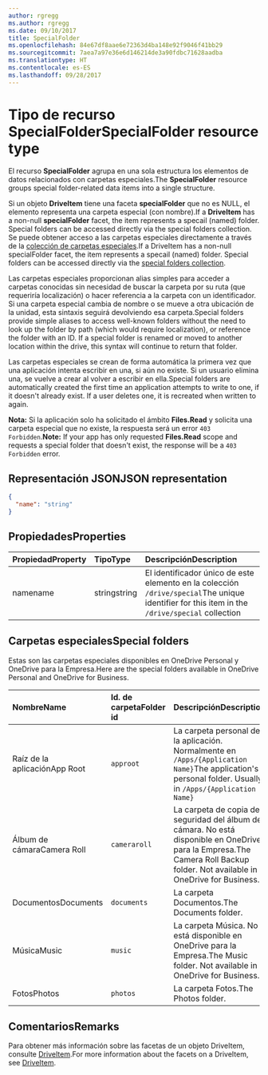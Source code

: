 ```yaml
---
author: rgregg
ms.author: rgregg
ms.date: 09/10/2017
title: SpecialFolder
ms.openlocfilehash: 84e67df8aae6e72363d4ba148e92f9046f41bb29
ms.sourcegitcommit: 7aea7a97e36e6d146214de3a90fdbc71628aadba
ms.translationtype: HT
ms.contentlocale: es-ES
ms.lasthandoff: 09/28/2017
---
```

# <a name="specialfolder-resource-type"></a><span data-ttu-id="51d49-102">Tipo de recurso SpecialFolder</span><span class="sxs-lookup"><span data-stu-id="51d49-102">SpecialFolder resource type</span></span>

<span data-ttu-id="51d49-103">El recurso **SpecialFolder** agrupa en una sola estructura los elementos de datos relacionados con carpetas especiales.</span><span class="sxs-lookup"><span data-stu-id="51d49-103">The **SpecialFolder** resource groups special folder-related data items into a single structure.</span></span>

<span data-ttu-id="51d49-104">Si un objeto **DriveItem** tiene una faceta **specialFolder** que no es NULL, el elemento representa una carpeta especial (con nombre).</span><span class="sxs-lookup"><span data-stu-id="51d49-104">If a **DriveItem** has a non-null **specialFolder** facet, the item represents a specail (named) folder. Special folders can be accessed directly via the special folders collection.</span></span>
<span data-ttu-id="51d49-105">Se puede obtener acceso a las carpetas especiales directamente a través de la [colección de carpetas especiales](../api/drive_get_specialfolder.md).</span><span class="sxs-lookup"><span data-stu-id="51d49-105">If a DriveItem has a non-null specialFolder facet, the item represents a specail (named) folder. Special folders can be accessed directly via the [special folders collection](../api/drive_get_specialfolder.md).</span></span>

<span data-ttu-id="51d49-p102">Las carpetas especiales proporcionan alias simples para acceder a carpetas conocidas sin necesidad de buscar la carpeta por su ruta (que requeriría localización) o hacer referencia a la carpeta con un identificador. Si una carpeta especial cambia de nombre o se mueve a otra ubicación de la unidad, esta sintaxis seguirá devolviendo esa carpeta.</span><span class="sxs-lookup"><span data-stu-id="51d49-p102">Special folders provide simple aliases to access well-known folders without the need to look up the folder by path (which would require localization), or reference the folder with an ID. If a special folder is renamed or moved to another location within the drive, this syntax will continue to return that folder.</span></span>

<span data-ttu-id="51d49-p103">Las carpetas especiales se crean de forma automática la primera vez que una aplicación intenta escribir en una, si aún no existe. Si un usuario elimina una, se vuelve a crear al volver a escribir en ella.</span><span class="sxs-lookup"><span data-stu-id="51d49-p103">Special folders are automatically created the first time an application attempts to write to one, if it doesn't already exist. If a user deletes one, it is recreated when written to again.</span></span>

<span data-ttu-id="51d49-110">**Nota:** Si la aplicación solo ha solicitado el ámbito **Files.Read** y solicita una carpeta especial que no existe, la respuesta será un error `403 Forbidden`.</span><span class="sxs-lookup"><span data-stu-id="51d49-110">**Note:** If your app has only requested **Files.Read** scope and requests a special folder that doesn't exist, the response will be a `403 Forbidden` error.</span></span>

## <a name="json-representation"></a><span data-ttu-id="51d49-111">Representación JSON</span><span class="sxs-lookup"><span data-stu-id="51d49-111">JSON representation</span></span>

<!-- {
  "blockType": "resource",
  "optionalProperties": [

  ],
  "@odata.type": "microsoft.graph.specialFolder"
}-->
```json
{
  "name": "string"
}
```

## <a name="properties"></a><span data-ttu-id="51d49-112">Propiedades</span><span class="sxs-lookup"><span data-stu-id="51d49-112">Properties</span></span>

| <span data-ttu-id="51d49-113">Propiedad</span><span class="sxs-lookup"><span data-stu-id="51d49-113">Property</span></span>  | <span data-ttu-id="51d49-114">Tipo</span><span class="sxs-lookup"><span data-stu-id="51d49-114">Type</span></span>   | <span data-ttu-id="51d49-115">Descripción</span><span class="sxs-lookup"><span data-stu-id="51d49-115">Description</span></span>                                                            |
|:----------|:-------|:-----------------------------------------------------------------------|
| <span data-ttu-id="51d49-116">name</span><span class="sxs-lookup"><span data-stu-id="51d49-116">name</span></span>      | <span data-ttu-id="51d49-117">string</span><span class="sxs-lookup"><span data-stu-id="51d49-117">string</span></span> | <span data-ttu-id="51d49-118">El identificador único de este elemento en la colección `/drive/special`</span><span class="sxs-lookup"><span data-stu-id="51d49-118">The unique identifier for this item in the `/drive/special` collection</span></span> |

## <a name="special-folders"></a><span data-ttu-id="51d49-119">Carpetas especiales</span><span class="sxs-lookup"><span data-stu-id="51d49-119">Special folders</span></span>

<span data-ttu-id="51d49-120">Estas son las carpetas especiales disponibles en OneDrive Personal y OneDrive para la Empresa.</span><span class="sxs-lookup"><span data-stu-id="51d49-120">Here are the special folders available in OneDrive Personal and OneDrive for Business.</span></span>

| <span data-ttu-id="51d49-121">Nombre</span><span class="sxs-lookup"><span data-stu-id="51d49-121">Name</span></span>        | <span data-ttu-id="51d49-122">Id. de carpeta</span><span class="sxs-lookup"><span data-stu-id="51d49-122">Folder id</span></span>    | <span data-ttu-id="51d49-123">Descripción</span><span class="sxs-lookup"><span data-stu-id="51d49-123">Description</span></span>                                                              |
|:------------|:-------------|:-------------------------------------------------------------------------|
| <span data-ttu-id="51d49-124">Raíz de la aplicación</span><span class="sxs-lookup"><span data-stu-id="51d49-124">App Root</span></span>    | `approot`    | <span data-ttu-id="51d49-p104">La carpeta personal de la aplicación. Normalmente en `/Apps/{Application Name}`</span><span class="sxs-lookup"><span data-stu-id="51d49-p104">The application's personal folder. Usually in `/Apps/{Application Name}`</span></span> |
| <span data-ttu-id="51d49-127">Álbum de cámara</span><span class="sxs-lookup"><span data-stu-id="51d49-127">Camera Roll</span></span> | `cameraroll` | <span data-ttu-id="51d49-p105">La carpeta de copia de seguridad del álbum de cámara. No está disponible en OneDrive para la Empresa.</span><span class="sxs-lookup"><span data-stu-id="51d49-p105">The Camera Roll Backup folder. Not available in OneDrive for Business.</span></span>   |
| <span data-ttu-id="51d49-130">Documentos</span><span class="sxs-lookup"><span data-stu-id="51d49-130">Documents</span></span>   | `documents`  | <span data-ttu-id="51d49-131">La carpeta Documentos.</span><span class="sxs-lookup"><span data-stu-id="51d49-131">The Documents folder.</span></span>                                                    |
| <span data-ttu-id="51d49-132">Música</span><span class="sxs-lookup"><span data-stu-id="51d49-132">Music</span></span>       | `music`      | <span data-ttu-id="51d49-p106">La carpeta Música. No está disponible en OneDrive para la Empresa.</span><span class="sxs-lookup"><span data-stu-id="51d49-p106">The Music folder. Not available in OneDrive for Business.</span></span>                |
| <span data-ttu-id="51d49-135">Fotos</span><span class="sxs-lookup"><span data-stu-id="51d49-135">Photos</span></span>      | `photos`     | <span data-ttu-id="51d49-136">La carpeta Fotos.</span><span class="sxs-lookup"><span data-stu-id="51d49-136">The Photos folder.</span></span>                                                       |

## <a name="remarks"></a><span data-ttu-id="51d49-137">Comentarios</span><span class="sxs-lookup"><span data-stu-id="51d49-137">Remarks</span></span> 

<span data-ttu-id="51d49-138">Para obtener más información sobre las facetas de un objeto DriveItem, consulte [DriveItem](driveitem.md).</span><span class="sxs-lookup"><span data-stu-id="51d49-138">For more information about the facets on a DriveItem, see [DriveItem](driveitem.md).</span></span>

<!-- {
  "type": "#page.annotation",
  "description": "The SpecialFolder facet provides information about folders accessible as special folders.",
  "keywords": "special folder,item,facet",
  "section": "documentation",
  "tocPath": "Facets/SpecialFolder"
} -->
